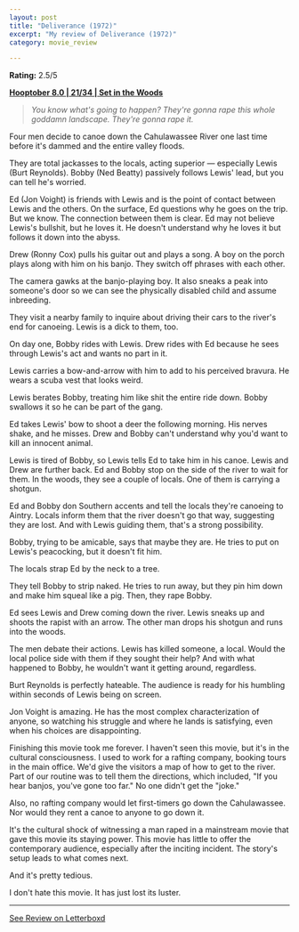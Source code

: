 ```yaml
---
layout: post
title: "Deliverance (1972)"
excerpt: "My review of Deliverance (1972)"
category: movie_review

---
```


**Rating:** 2.5/5

<b><a href="https://boxd.it/pOvfW/detail">Hooptober 8.0 | 21/34 | Set in the Woods</a></b>

<blockquote><i>You know what's going to happen? They're gonna rape this whole goddamn landscape. They're gonna rape it.</i></blockquote>

Four men decide to canoe down the Cahulawassee River one last time before it's dammed and the entire valley floods.

They are total jackasses to the locals, acting superior — especially Lewis (Burt Reynolds). Bobby (Ned Beatty) passively follows Lewis' lead, but you can tell he's worried.

Ed (Jon Voight) is friends with Lewis and is the point of contact between Lewis and the others. On the surface, Ed questions why he goes on the trip. But we know. The connection between them is clear. Ed may not believe Lewis's bullshit, but he loves it. He doesn't understand why he loves it but follows it down into the abyss.

Drew (Ronny Cox) pulls his guitar out and plays a song. A boy on the porch plays along with him on his banjo. They switch off phrases with each other.

The camera gawks at the banjo-playing boy. It also sneaks a peak into someone's door so we can see the physically disabled child and assume inbreeding.

They visit a nearby family to inquire about driving their cars to the river's end for canoeing. Lewis is a dick to them, too.

On day one, Bobby rides with Lewis. Drew rides with Ed because he sees through Lewis's act and wants no part in it.

Lewis carries a bow-and-arrow with him to add to his perceived bravura. He wears a scuba vest that looks weird.

Lewis berates Bobby, treating him like shit the entire ride down. Bobby swallows it so he can be part of the gang.

Ed takes Lewis' bow to shoot a deer the following morning. His nerves shake, and he misses. Drew and Bobby can't understand why you'd want to kill an innocent animal.

Lewis is tired of Bobby, so Lewis tells Ed to take him in his canoe. Lewis and Drew are further back. Ed and Bobby stop on the side of the river to wait for them. In the woods, they see a couple of locals. One of them is carrying a shotgun.

Ed and Bobby don Southern accents and tell the locals they're canoeing  to Aintry. Locals inform them that the river doesn't go that way, suggesting they are lost. And with Lewis guiding them, that's a strong possibility.

Bobby, trying to be amicable, says that maybe they are. He tries to put on Lewis's peacocking, but it doesn't fit him.

The locals strap Ed by the neck to a tree.

They tell Bobby to strip naked. He tries to run away, but they pin him down and make him squeal like a pig. Then, they rape Bobby.

Ed sees Lewis and Drew coming down the river. Lewis sneaks up and shoots the rapist with an arrow. The other man drops his shotgun and runs into the woods.

The men debate their actions. Lewis has killed someone, a local. Would the local police side with them if they sought their help? And with what happened to Bobby, he wouldn't want it getting around, regardless.

Burt Reynolds is perfectly hateable. The audience is ready for his humbling within seconds of Lewis being on screen.

Jon Voight is amazing. He has the most complex characterization of anyone, so watching his struggle and where he lands is satisfying, even when his choices are disappointing.

Finishing this movie took me forever. I haven't seen this movie, but it's in the cultural consciousness. I used to work for a rafting company, booking tours in the main office. We'd give the visitors a map of how to get to the river. Part of our routine was to tell them the directions, which included, "If you hear banjos, you've gone too far." No one didn't get the "joke."

Also, no rafting company would let first-timers go down the Cahulawassee. Nor would they rent a canoe to anyone to go down it.

It's the cultural shock of witnessing a man raped in a mainstream movie that gave this movie its staying power. This movie has little to offer the contemporary audience, especially after the inciting incident. The story's setup leads to what comes next.

And it's pretty tedious.

I don't hate this movie. It has just lost its luster.

<hr>

[See Review on Letterboxd](https://boxd.it/5FvFG9)
